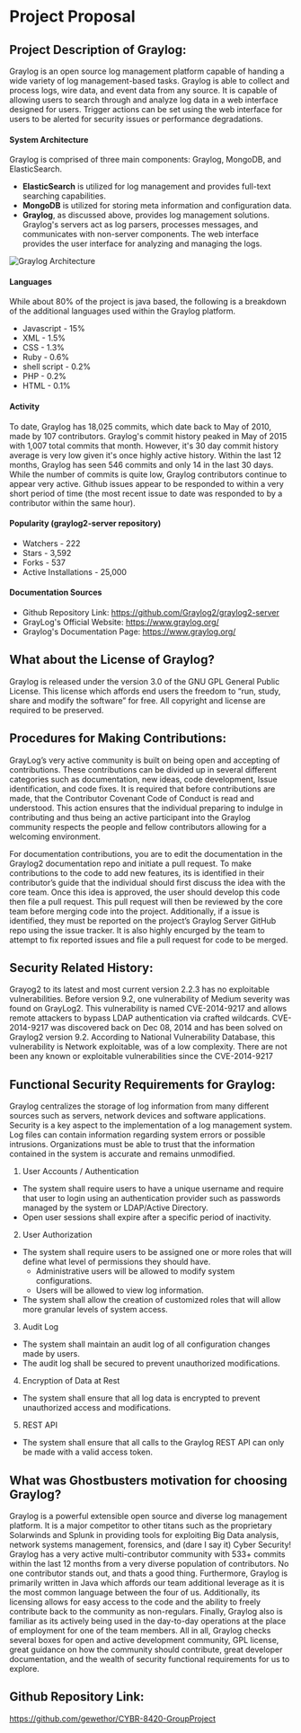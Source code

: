 # Project Proposal

## Project Description of Graylog:
  Graylog is an open source log management platform capable of handing a wide variety of log management-based tasks. Graylog is able to collect and process logs, wire data, and event data from any source. It is capable of allowing users to search through and analyze log data in a web interface designed for users. Trigger actions can be set using the web interface for users to be alerted for security issues or performance degradations. 
  
#### System Architecture
  Graylog is comprised of three main components: Graylog, MongoDB, and ElasticSearch.
  * **ElasticSearch** is utilized for log management and provides full-text searching capabilities.
  * **MongoDB** is utilized for storing meta information and configuration data.
  * **Graylog**, as discussed above, provides log management solutions. Graylog's servers act as log parsers, processes messages, and communicates with non-server components. The web interface provides the user interface for analyzing and managing the logs.
  
  ![Graylog Architecture](http://docs.graylog.org/en/2.3/_images/architec_small_setup.png)
 
#### Languages 
 While about 80% of the project is java based, the following is a breakdown of the additional languages used within the Graylog platform.
  
  * Javascript - 15%
  * XML - 1.5%
  * CSS - 1.3%
  * Ruby - 0.6%
  * shell script - 0.2%
  * PHP - 0.2%
  * HTML - 0.1%
  
#### Activity 
 To date, Graylog has 18,025 commits, which date back to May of 2010, made by 107 contributors. Graylog's commit history peaked in May of 2015 with 1,007 total commits that month. However, it's 30 day commit history average is very low given it's once highly active history. Within the last 12 months, Graylog has seen 546 commits and only 14 in the last 30 days. While the number of commits is quite low, Graylog contributors continue to appear very active. Github issues appear to be responded to within a very short period of time (the most recent issue to date was responded to by a contributor within the same hour).
 
#### Popularity (graylog2-server repository)
 * Watchers - 222
 * Stars - 3,592
 * Forks - 537
 * Active Installations - 25,000
 
#### Documentation Sources
 * Github Repository Link: https://github.com/Graylog2/graylog2-server 
 * GrayLog's Official Website: https://www.graylog.org/
 * Graylog's Documentation Page: https://www.graylog.org/
 
## What about the License of Graylog?

  Graylog is released under the version 3.0 of the GNU GPL General Public License. This license which affords end users the freedom to “run, study, share and modify the software” for free. All copyright and license are required to be preserved.

## Procedures for Making Contributions:

  GrayLog’s very active community is built on being open and accepting of contributions. These contributions can be divided up in several different categories such as documentation, new ideas, code development, Issue identification, and code fixes. It is required that before contributions are made, that the Contributor Covenant Code of Conduct is read and understood. This action ensures that the individual preparing to indulge in contributing and thus being an active participant into the Graylog community respects the people and fellow contributors allowing for a welcoming environment. 
  
  For documentation contributions, you are to edit the documentation in the Graylog2 documentation repo and initiate a pull request. To make contributions to the code to add new features, its is identified in their contributor’s guide that the individual should first discuss the idea with the core team. Once this idea is approved, the user should develop this code then file a pull request. This pull request will then be reviewed by the core team before merging code into the project. Additionally, if a issue is identified, they must be reported on the project’s Graylog Server GitHub repo using the issue tracker. It is also highly encurged by the team to attempt to fix reported issues and file a pull request for code to be merged.

## Security Related History:
  Grayog2 to its latest and most current version 2.2.3 has no exploitable vulnerabilities.
Before version 9.2, one vulnerability of Medium severity was found on GrayLog2. This vulnerability is named CVE-2014-9217 and allows remote attackers to bypass LDAP authentication via crafted wildcards. CVE-2014-9217 was discovered back on Dec 08, 2014 and has been solved on Graylog2 version 9.2. According to National Vulnerability Database, this vulnerability is Network exploitable, was of a low complexity.
There are not been any known or exploitable vulnerabilities since the CVE-2014-9217

## Functional Security Requirements for Graylog:

Graylog centralizes the storage of log information from many different sources such as servers, network devices and software applications.  Security is a key aspect to the implementation of a log management system.  Log files can contain information regarding system errors or possible intrusions.  Organizations must be able to trust that the information contained in the system is accurate and remains unmodified.

1. User Accounts / Authentication
* The system shall require users to have a unique username and require that user to login using an authentication provider such as passwords managed by the system or LDAP/Active Directory. 
* Open user sessions shall expire after a specific period of inactivity.
2. User Authorization
* The system shall require users to be assigned one or more roles that will define what level of permissions they should have.
  * Administrative users will be allowed to modify system configurations.
  * Users will be allowed to view log information.
* The system shall allow the creation of customized roles that will allow more granular levels of system access.
3. Audit Log
* The system shall maintain an audit log of all configuration changes made by users.
* The audit log shall be secured to prevent unauthorized modifications.
4. Encryption of Data at Rest
* The system shall ensure that all log data is encrypted to prevent unauthorized access and modifications.
5. REST API
* The system shall ensure that all calls to the Graylog REST API can only be made with a valid access token. 


## What was Ghostbusters motivation for choosing Graylog?

Graylog is a powerful extensible open source and diverse log management platform. It is a major competitor to other titans such as the proprietary Solarwinds and Splunk in providing tools for exploiting Big Data analysis, network systems management, forensics, and (dare I say it) Cyber Security! Graylog has a very active multi-contributor community with 533+ commits within the last 12 months from a very diverse population of contributors. No one contributor stands out, and thats a good thing. Furthermore, Graylog is primarily written in Java which affords our team additional leverage as it is the most common language between the four of us. Additionally, its licensing allows for easy access to the code and the ability to freely contribute back to the community as non-regulars. Finally, Graylog also is familiar as its actively being used in the day-to-day operations at the place of employment for one of the team members. All in all, Graylog checks several boxes for open and active development community, GPL license, great guidance on how the community should contribute, great developer documentation, and the wealth of security functional requirements for us to explore.

## Github Repository Link:
https://github.com/gewethor/CYBR-8420-GroupProject




